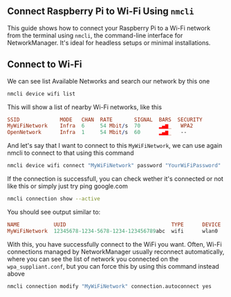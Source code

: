 ## Connect Raspberry Pi to Wi-Fi Using `nmcli`

This guide shows how to connect your Raspberry Pi to a Wi-Fi network from the terminal using `nmcli`, the command-line interface for NetworkManager. It's ideal for headless setups or minimal installations.

## Connect to Wi-Fi
We can see list Available Networks and search our network by this one

```bash
nmcli device wifi list
```

This will show a list of nearby Wi-Fi networks, like this
```prolog
SSID             MODE   CHAN  RATE       SIGNAL  BARS  SECURITY
MyWiFiNetwork    Infra  6     54 Mbit/s  70      ▂▄▆_   WPA2
OpenNetwork      Infra  1     54 Mbit/s  60      ▂▄▆_   --
```

And let's say that I want to connect to this `MyWiFiNetwork`, we can use again nmcli to connect to that using this command
```bash
nmcli device wifi connect "MyWiFiNetwork" password "YourWiFiPassword"
```

If the connection is successfull, you can check wether it's connected or not like this or simply just try ping google.com
```bash
nmcli connection show --active
```

You should see output similar to:
```prolog
NAME           UUID                                  TYPE      DEVICE
MyWiFiNetwork  12345678-1234-5678-1234-123456789abc  wifi      wlan0
```

With this, you have successfully connect to the WiFi you want. Often, Wi-Fi connections managed by NetworkManager usually reconnect automatically, where you can see the list of network you connected on the `wpa_suppliant.conf`, but you can force this by using this command instead above
```bash
nmcli connection modify "MyWiFiNetwork" connection.autoconnect yes
```
